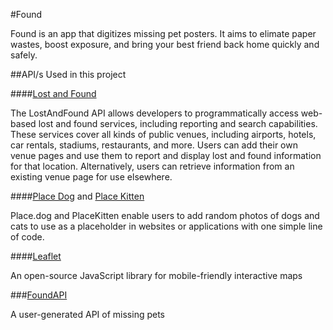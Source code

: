 #Found

Found is an app that digitizes missing pet posters. It aims to elimate paper wastes, boost exposure, and bring your best friend back home quickly and safely. 

##API/s Used in this project

####[Lost and Found](https://www.lostandfound.com/api)

The LostAndFound API allows developers to programmatically access web-based lost and found services, including reporting and search capabilities. These services cover all kinds of public venues, including airports, hotels, car rentals, stadiums, restaurants, and more. Users can add their own venue pages and use them to report and display lost and found information for that location. Alternatively, users can retrieve information from an existing venue page for use elsewhere.

####[Place Dog](https://place.dog/) and [Place Kitten](https://placekitten.com/)

Place.dog and PlaceKitten enable users to add random photos of dogs and cats to use as a placeholder in websites or applications with one simple line of code.

####[Leaflet](https://leafletjs.com/)

An open-source JavaScript library for mobile-friendly interactive maps

###[FoundAPI]()

A user-generated API of missing pets